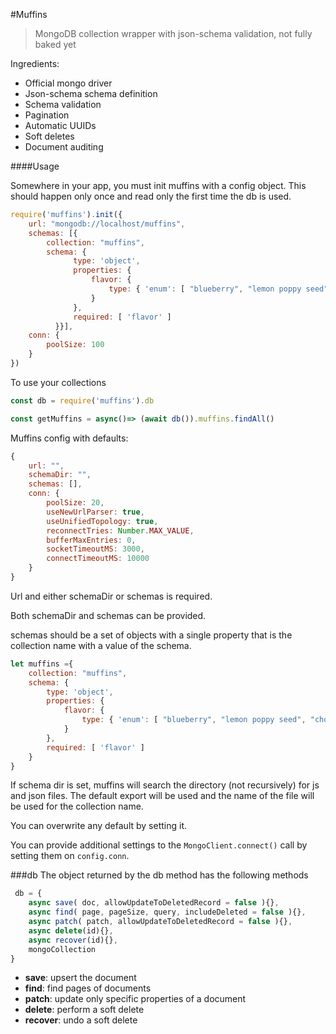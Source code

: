 #Muffins

> MongoDB collection wrapper with json-schema validation, not fully baked yet

Ingredients:
 - Official mongo driver
 - Json-schema schema definition
 - Schema validation
 - Pagination
 - Automatic UUIDs
 - Soft deletes
 - Document auditing

####Usage

Somewhere in your app, you must init muffins with a config object. This should happen only once and read only the first time the db is used.
```js
require('muffins').init({
    url: "mongodb://localhost/muffins",
    schemas: [{
        collection: "muffins",
        schema: {
              type: 'object',
              properties: {
                  flavor: {
                      type: { 'enum': [ "blueberry", "lemon poppy seed", "chocolate"] }
                  }
              },
              required: [ 'flavor' ]
          }}],
    conn: {
        poolSize: 100
    }
})
```

To use your collections 
```js
const db = require('muffins').db

const getMuffins = async()=> (await db()).muffins.findAll()
```

Muffins config with defaults:
```js
{
    url: "",
    schemaDir: "",
    schemas: [], 
    conn: {
        poolSize: 20,
        useNewUrlParser: true,
        useUnifiedTopology: true,
        reconnectTries: Number.MAX_VALUE,
        bufferMaxEntries: 0,
        socketTimeoutMS: 3000,
        connectTimeoutMS: 10000
    }
}
```
Url and either schemaDir or schemas is required.

Both schemaDir and schemas can be provided.

schemas should be a set of objects with a single property that is the collection name with a value of the schema.

```js
let muffins ={
    collection: "muffins", 
    schema: {
        type: 'object',
        properties: {
            flavor: {
                type: { 'enum': [ "blueberry", "lemon poppy seed", "chocolate"] }
            }
        },
        required: [ 'flavor' ]
    }
}
```

If schema dir is set, muffins will search the directory (not recursively) for js and json files. The default export will be used and the name of the file will be used for the collection name.

You can overwrite any default by setting it. 

You can provide additional settings to the `MongoClient.connect()` call by setting them on `config.conn`.

###db
The object returned by the db method has the following methods
```js
 db = {
    async save( doc, allowUpdateToDeletedRecord = false ){},
    async find( page, pageSize, query, includeDeleted = false ){},
    async patch( patch, allowUpdateToDeletedRecord = false ){},
    async delete(id){},
    async recover(id){},
    mongoCollection
}
```

 - **save**: upsert the document
 - **find**: find pages of documents
 - **patch**: update only specific properties of a document
 - **delete**: perform a soft delete
 - **recover**: undo a soft delete